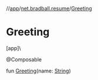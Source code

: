 //[app](../../index.md)/[net.bradball.resume](index.md)/[Greeting](-greeting.md)

# Greeting

[app]\

@Composable

fun [Greeting](-greeting.md)(name: [String](https://kotlinlang.org/api/latest/jvm/stdlib/kotlin/-string/index.html))
